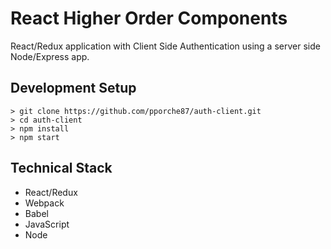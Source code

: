 # React Higher Order Components 

React/Redux application with Client Side Authentication using a server side Node/Express app. 

## Development Setup 

```
> git clone https://github.com/pporche87/auth-client.git
> cd auth-client
> npm install
> npm start
```
## Technical Stack 
- React/Redux
- Webpack
- Babel
- JavaScript
- Node 

